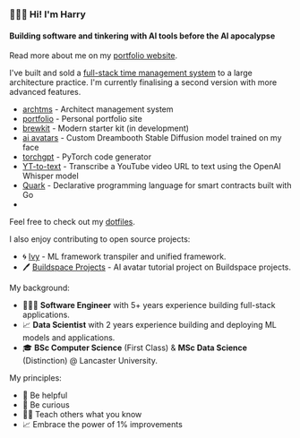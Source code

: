 ### 🙋🏻‍♂️ Hi! I'm Harry

#### Building software and tinkering with AI tools before the AI apocalypse

Read more about me on my [portfolio website](https://www.harrybaines.net/).

I've built and sold a [full-stack time management system](https://www.harrybaines.net/blog/archtms) to a large architecture practice. I'm currently finalising a second version with more advanced features.

- [archtms](https://www.harrybaines.net/blog/archtms) - Architect management system  
- [portfolio](https://github.com/harrybaines/portfolio) - Personal portfolio site  
- [brewkit](https://github.com/harrybaines/brewkit) - Modern starter kit  (in development)
- [ai avatars](https://github.com/harrybaines/ai-avatar-generator) - Custom Dreambooth Stable Diffusion model trained on my face  
- [torchgpt](https://github.com/harrybaines/torchgpt) - PyTorch code generator  
- [YT-to-text](https://github.com/harrybaines/gradio-whisper) - Transcribe a YouTube video URL to text using the OpenAI Whisper model  
- [Quark](https://github.com/harrybaines/Quark) - Declarative programming language for smart contracts built with Go
- 
Feel free to check out my [dotfiles](https://github.com/harrybaines/dotfiles).

I also enjoy contributing to open source projects:

- 🌀 [Ivy](https://github.com/unifyai/ivy) - ML framework transpiler and unified framework.
- 🖊️ [Buildspace Projects](https://github.com/buildspace/buildspace-projects) - AI avatar tutorial project on Buildspace projects.

My background:

- 👨🏻‍💻 **Software Engineer** with 5+ years experience building full-stack applications.
- 📈 **Data Scientist** with 2 years experience building and deploying ML models and applications.
- 🎓 **BSc Computer Science** (First Class) & **MSc Data Science** (Distinction) @ Lancaster University.

My principles:
- 🤝 Be helpful
- 🤔 Be curious
- 👨‍🏫 Teach others what you know
- 📈 Embrace the power of 1% improvements
